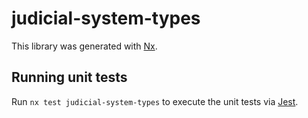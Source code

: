 # judicial-system-types

This library was generated with [Nx](https://nx.dev).

## Running unit tests

Run `nx test judicial-system-types` to execute the unit tests via [Jest](https://jestjs.io).
